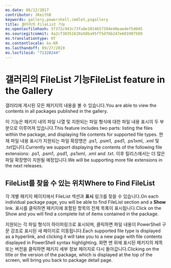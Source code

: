 ```yaml
---
ms.date: 06/12/2017
contributor: JKeithB
keywords: gallery,powershell,cmdlet,psgallery
title: 갤러리의 FileList 기능
ms.openlocfilehash: 5f372c943c73fa8e1014657394e40eaedef5d045
ms.sourcegitcommit: 4a2cf30351620a58ba95ff5d76b247e601907589
ms.translationtype: HT
ms.contentlocale: ko-KR
ms.lasthandoff: 09/27/2019
ms.locfileid: "71328244"
---
```

# <a name="filelist-feature-in-the-gallery"></a><span data-ttu-id="f22a2-103">갤러리의 FileList 기능</span><span class="sxs-lookup"><span data-stu-id="f22a2-103">FileList feature in the Gallery</span></span>

<span data-ttu-id="f22a2-104">갤러리에 게시된 모든 패키지의 내용을 볼 수 있습니다.</span><span class="sxs-lookup"><span data-stu-id="f22a2-104">You are able to view the contents in all packages published in the gallery.</span></span>

<span data-ttu-id="f22a2-105">이 기능은 패키지 내의 파일 나열 및 지원되는 파일 형식에 대한 파일 내용 표시의 두 부분으로 이루어져 있습니다.</span><span class="sxs-lookup"><span data-stu-id="f22a2-105">This feature includes two parts: listing the files within the package, and displaying file contents for supported file types.</span></span> <span data-ttu-id="f22a2-106">현재 파일 내용 표시가 지원되는 파일 확장명은 .ps1, .psm1, .psd1, .ps1xml, .xml 및 .txt입니다.</span><span class="sxs-lookup"><span data-stu-id="f22a2-106">Currently we support displaying the contents of the following file extensions: .ps1, .psm1, .psd1, .ps1xml, .xml and .txt.</span></span> <span data-ttu-id="f22a2-107">이후 릴리스에서는 더 많은 파일 확장명이 지원될 예정입니다.</span><span class="sxs-lookup"><span data-stu-id="f22a2-107">We will be supporting more file extensions in the next releases.</span></span>

## <a name="where-to-find-filelist"></a><span data-ttu-id="f22a2-108">FileList를 찾을 수 있는 위치</span><span class="sxs-lookup"><span data-stu-id="f22a2-108">Where to Find FileList</span></span>

<span data-ttu-id="f22a2-109">각 개별 패키지 페이지에서 FileList 섹션과 **표시** 링크를 찾을 수 있습니다.</span><span class="sxs-lookup"><span data-stu-id="f22a2-109">On each individual package page, you will be able to find FileList section and a **Show** link.</span></span> <span data-ttu-id="f22a2-110">표시를 클릭하면 패키지에 포함된 항목의 전체 목록이 표시됩니다.</span><span class="sxs-lookup"><span data-stu-id="f22a2-110">Click on the Show and you will find a complete list of items contained in the package.</span></span>

<span data-ttu-id="f22a2-111">지원되는 각 파일 형식이 하이퍼링크로 표시되며, 클릭하면 파일 내용이 PowerShell 구문 강조로 표시된 새 페이지로 이동됩니다.</span><span class="sxs-lookup"><span data-stu-id="f22a2-111">Each supported file type is displayed as a hyperlink, and clicking it will take you to a new page with file contents displayed in PowerShell syntax highlighting.</span></span> <span data-ttu-id="f22a2-112">화면 맨 위에 표시된 패키지의 제목 또는 버전을 클릭하면 패키지 세부 정보 페이지로 다시 돌아갑니다.</span><span class="sxs-lookup"><span data-stu-id="f22a2-112">Clicking on the title or the version of the package, which is displayed at the top of the screen, will bring you back to package detail page.</span></span>
